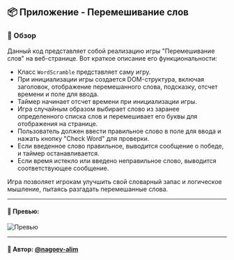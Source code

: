 ## 📦 Приложение - Перемешивание слов

### 🚀 Обзор
Данный код представляет собой реализацию игры "Перемешивание слов" на веб-странице. Вот краткое описание его функциональности:

- Класс `WordScramble` представляет саму игру.
- При инициализации игры создается DOM-структура, включая заголовок, отображение перемешанного слова, подсказку, отсчет времени и поле для ввода.
- Таймер начинает отсчет времени при инициализации игры.
- Игра случайным образом выбирает слово из заранее определенного списка слов и перемешивает его буквы для отображения на странице.
- Пользователь должен ввести правильное слово в поле для ввода и нажать кнопку "Check Word" для проверки.
- Если введенное слово правильное, выводится сообщение о победе, и таймер останавливается.
- Если время истекло или введено неправильное слово, выводится соответствующее сообщение.

Игра позволяет игрокам улучшить свой словарный запас и логическое мышление, пытаясь разгадать перемешанные слова.

---

#### 🌄 Превью:

![Превью](https://lh3.googleusercontent.com/drive-viewer/AITFw-y7HJVrY8EO6jDs7Ys5sbAIzYgRcmM2QiRJCrgZv29kd0vkJrlC8s7nHFe0nSlOqnJRXQOMju0OO2xzYXr3c2R6qmh8=s1600)


-----

#### 🙌 Автор: [@nagoev-alim](https://github.com/nagoev-alim)


